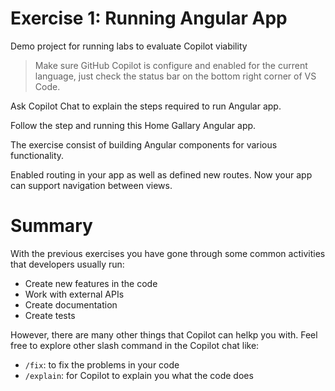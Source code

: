 
# Exercise 1: Running Angular App

Demo project for running labs to evaluate Copilot viability

> Make sure GitHub Copilot is configure and enabled for the current language, just check the status bar on the bottom right corner of VS Code.



Ask Copilot Chat to explain the steps required to run Angular app.

Follow the step and running this Home Gallary Angular app. 


The exercise consist of building Angular components for various functionality.

Enabled routing in your app as well as defined new routes. Now your app can support navigation between views.


# Summary

With the previous exercises you have gone through some common activities that developers usually run:
- Create new features in the code
- Work with external APIs
- Create documentation
- Create tests

However, there are many other things that Copilot can helkp you with. Feel free to explore other slash command in the Copilot chat like:
- `/fix`: to fix the problems in your code
- `/explain`: for Copilot to explain you what the code does
